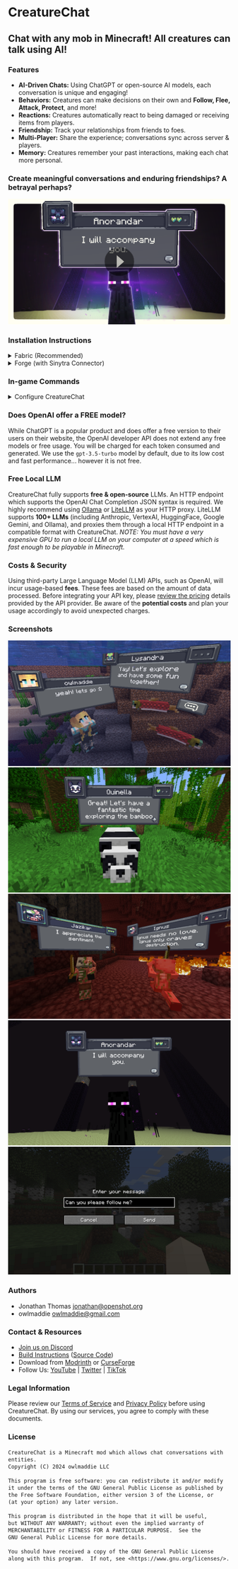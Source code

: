 # CreatureChat

## Chat with any mob in Minecraft! All creatures can talk using AI!

### Features
- **AI-Driven Chats:** Using ChatGPT or open-source AI models, each conversation is unique and engaging!
- **Behaviors:** Creatures can make decisions on their own and **Follow, Flee, Attack, Protect**, and more!
- **Reactions:** Creatures automatically react to being damaged or receiving items from players.
- **Friendship:** Track your relationships from friends to foes.
- **Multi-Player:** Share the experience; conversations sync across server & players.
- **Memory:** Creatures remember your past interactions, making each chat more personal.

### Create meaningful conversations and enduring friendships? A betrayal perhaps?

[![CreatureChat Trailer Video](src/main/resources/assets/creaturechat/screenshots/video-thumbnail.png)](https://youtu.be/huyMz4FpN3U)

### Installation Instructions
<details>
  <summary>Fabric (Recommended)</summary>

## Fabric Instructions
1. **Install Fabric Loader & API**: Follow the instructions [here](https://fabricmc.net/use/).
1. **Install CreatureChat Mod**: Download and copy `creaturechat-*.jar` and `fabric-api-*.jar` into your `.minecraft/mods` folder.
1. **Create an OpenAI API key**: Visit https://platform.openai.com/api-keys, and use the **+ Create new secret key** button.
   Copy/Paste your key into the `/creaturechat key set <YOUR-SECRET-KEY-HERE>` command.
1. **Launch Minecraft** with the Fabric profile
</details>
<details>
  <summary>Forge (with Sinytra Connector)</summary>

## Forge Instructions
### NOTE: Sintra Connector only supports Minecraft 1.20.1

1. **Install Forge:** Download [Forge Installer](https://files.minecraftforge.net/), run it, select "Install client".
1. **Install Forgified Fabric API:** Download [Forgified Fabric API](https://curseforge.com/minecraft/mc-mods/forgified-fabric-api) and copy the `*.jar` into your `.minecraft/mods` folder.
1. **Install Sinytra Connector:** Download [Sinytra Connector](https://www.curseforge.com/minecraft/mc-mods/sinytra-connector) and copy the `*.jar` into your `.minecraft/mods` folder.
1. **Install CreatureChat Mod**: Download and copy `creaturechat-*.jar` into your `.minecraft/mods` folder.
1. **Create an OpenAI API key**: Visit https://platform.openai.com/api-keys, and use the **+ Create new secret key** button.
   Copy/Paste your key into the `/creaturechat key set <YOUR-SECRET-KEY-HERE>` command.
1. **Launch Minecraft** with the Forge profile
</details>

### In-game Commands
<details>
  <summary>Configure CreatureChat</summary>

- **REQUIRED:** `/creaturechat key set <key>`
  - Sets the _OpenAI API key_. This is required for making requests to the LLM.
- **OPTIONAL:** `/creaturechat url set "<url>"`
  - Sets the URL of the API used to make LLM requests. Defaults to `"<https://api.openai.com/v1/chat/completions>"`
- **OPTIONAL:** `/creaturechat model set <model>`
  - Sets the model used for generating responses in chats. Defaults to `gpt-3.5-turbo`.
- **OPTIONAL:** `/creaturechat timeout set <seconds>`
    - Sets the timeout (in seconds) for API HTTP requests. Defaults to `10` seconds.

  ### Configuration Scope:
  **OPTIONAL:** You can specify the configuration scope at the end of each command to determine where settings should be applied:

  - **Default** Configuration (`--config default`):
    Applies the configuration universally, unless overridden by a server-specific configuration.
  - **Server**-Specific Configuration (`--config server`):
    Applies the configuration only to the server where the command is executed.
  - If the `--config` option is not specified, the `default` configuration scope is assumed.
</details>

### Does OpenAI offer a **FREE** model?
While ChatGPT is a popular product and does offer a free version to their users on their website,
the OpenAI developer API does not extend any free models or free usage. You will be charged for each token
consumed and generated. We use the `gpt-3.5-turbo` model by default, due to its low cost
and fast performance... however it is not free.

### Free Local LLM
CreatureChat fully supports **free & open-source** LLMs. An HTTP endpoint which supports the OpenAI Chat Completion
JSON syntax is required. We highly recommend using [Ollama](https://ollama.com/) or [LiteLLM](https://litellm.vercel.app/) as your HTTP proxy.
LiteLLM supports **100+ LLMs** (including Anthropic, VertexAI, HuggingFace, Google Gemini, and Ollama), and proxies them through a
local HTTP endpoint in a compatible format with CreatureChat. *NOTE: You must have a very expensive GPU to run a local
LLM on your computer at a speed which is fast enough to be playable in Minecraft.*

### Costs & Security
Using third-party Large Language Model (LLM) APIs, such as OpenAI, will incur usage-based **fees**.
These fees are based on the amount of data processed. Before integrating your API key, please
[review the pricing](https://openai.com/pricing#language-models) details provided by the API provider.
Be aware of the **potential costs** and plan your usage accordingly to avoid unexpected charges.

### Screenshots
![Interact with Minecraft Creatures](src/main/resources/assets/creaturechat/screenshots/salmon-follow.png)
![Panda Following the Player](src/main/resources/assets/creaturechat/screenshots/panda-follow.png)
![Piglins Reacting to Player](src/main/resources/assets/creaturechat/screenshots/piglin-reactions.png)
![Enderman Following the Player](src/main/resources/assets/creaturechat/screenshots/enderman-follow.png)
![Chat UI](src/main/resources/assets/creaturechat/screenshots/chat-ui.png)

### Authors

- Jonathan Thomas <jonathan@openshot.org>
- owlmaddie <owlmaddie@gmail.com>

### Contact & Resources

- [Join us on Discord](https://discord.gg/m9dvPFmN3e)
- [Build Instructions](INSTALL.md) ([Source Code](http://gitlab.openshot.org/minecraft/creature-chat))
- Download from [Modrinth](https://modrinth.com/project/creaturechat) or [CurseForge](https://www.curseforge.com/minecraft/mc-mods/creaturechat)
- Follow Us: [YouTube](https://www.youtube.com/@CreatureChat/featured) | 
[Twitter](https://twitter.com/TheCreatureChat) |
[TikTok](https://www.tiktok.com/@creaturechat)

### Legal Information

Please review our [Terms of Service](TERMS.md) and [Privacy Policy](PRIVACY.md) before using CreatureChat. 
By using our services, you agree to comply with these documents.

### License

    CreatureChat is a Minecraft mod which allows chat conversations with entities.
    Copyright (C) 2024 owlmaddie LLC

    This program is free software: you can redistribute it and/or modify
    it under the terms of the GNU General Public License as published by
    the Free Software Foundation, either version 3 of the License, or
    (at your option) any later version.

    This program is distributed in the hope that it will be useful,
    but WITHOUT ANY WARRANTY; without even the implied warranty of
    MERCHANTABILITY or FITNESS FOR A PARTICULAR PURPOSE.  See the
    GNU General Public License for more details.

    You should have received a copy of the GNU General Public License
    along with this program.  If not, see <https://www.gnu.org/licenses/>.
